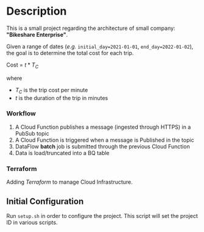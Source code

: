 # Description

This is a small project regarding the architecture of small company: **"Bikeshare Enterprise"**.

Given a range of dates (*e.g.* `initial_day=2021-01-01`, `end_day=2022-01-02`), the goal is to determine the total cost for each trip.

Cost = $t * T_{C}$

where
- $T_{C}$ is the trip cost per minute
- $t$ is the duration of the trip in minutes

### Workflow
1. A Cloud Function publishes a message (ingested through HTTPS) in a PubSub topic
2. A Cloud Function is triggered when a message is Published in the topic
3. DataFlow **batch** job is submitted through the previous Cloud Function
4. Data is load/truncated into a BQ table 

### Terraform
Adding *Terraform* to manage Cloud Infrastructure.

## Initial Configuration
Run `setup.sh` in order to configure the project. This script will set the project ID in various scripts.